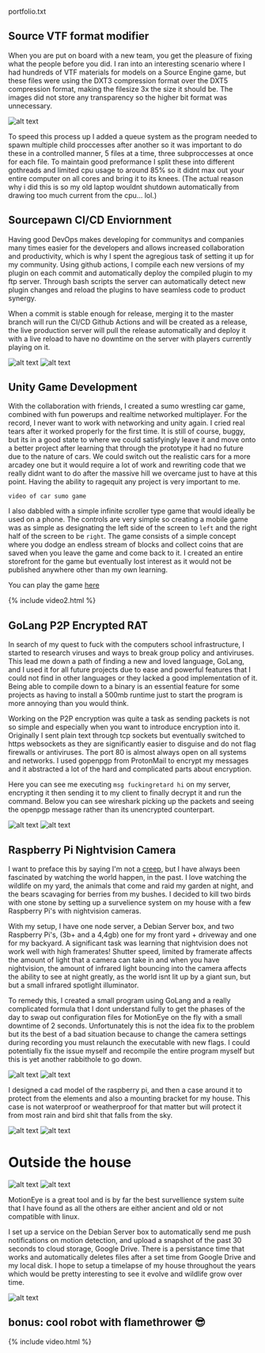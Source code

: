 portfolio.txt

## Source VTF format modifier

When you are put on board with a new team, you get the pleasure of fixing what the people before you did. I ran into an interesting scenario where I had hundreds of VTF materials for models on a Source Engine game, but these files were using the DXT3 compression format over the DXT5 compression format, making the filesize 3x the size it should be. The images did not store any transparency so the higher bit format was unnecessary.

![alt text](unknown-78.png "Image dxt5 vs dxt3")

To speed this process up I added a queue system as the program needed to spawn multiple child proccesses after another so it was important to do these in a controlled manner, 5 files at a time, three subproccesses at once for each file. To maintain good preformance I split these into different gothreads and limited cpu usage to around 85% so it didnt max out your entire computer on all cores and bring it to its knees. (The actual reason why i did this is so my old laptop wouldnt shutdown automatically from drawing too much current from the cpu... lol.)

## Sourcepawn CI/CD Enviornment

Having good DevOps makes developing for communitys and companies many times easier for the developers and allows increased collaboration and productivity, which is why I spent the agregious task of setting it up for my community. Using github actions, I compile each new versions of my plugin on each commit and automatically deploy the compiled plugin to my ftp server. Through bash scripts the server can automatically detect new plugin changes and reload the plugins to have seamless code to product synergy.

When a commit is stable enough for release, merging it to the master branch will run the CI/CD Github Actions and will be created as a release, the live production server will pull the release automatically and deploy it with a live reload to have no downtime on the server with players currently playing on it.

![alt text](githubactions.png "Image of a Github Actions")
![alt text](sBzdDqq.png "Image of a Github Release")


## Unity Game Development

With the collaboration with friends, I created a sumo wrestling car game, combined with fun powerups and realtime networked multiplayer. For the record, I never want to work with networking and unity again. I cried real tears after it worked properly for the first time. It is still of course, buggy, but its in a good state to where we could satisfyingly leave it and move onto a better project after learning that through the prototype it had no future due to the nature of cars. We could switch out the realistic cars for a more arcadey one but it would require a lot of work and rewriting code that we really didnt want to do after the massive hill we overcame just to have at this point. Having the ability to ragequit any project is very important to me.

```
video of car sumo game
```

I also dabbled with a simple infinite scroller type game that would ideally be used on a phone. The controls are very simple so creating a mobile game was as simple as designating the left side of the screen to `left` and the right half of the screen to be `right`. The game consists of a simple concept where you dodge an endless stream of blocks and collect coins that are saved when you leave the game and come back to it. I created an entire storefront for the game but eventually lost interest as it would not be published anywhere other than my own learning. 

You can play the game [here](https://play.unity.com/mg/other/testmobilegame-1)

{% include video2.html %}

## GoLang P2P Encrypted RAT

In search of my quest to fuck with the computers school infrastructure, I started to research viruses and ways to break group policy and antiviruses. This lead me down a path of finding a new and loved language, GoLang, and I used it for all future projects due to ease and powerful features that I could not find in other languages or they lacked a good implementation of it. Being able to compile down to a binary is an essential feature for some projects as having to install a 500mb runtime just to start the program is more annoying than you would think.

Working on the P2P encryption was quite a task as sending packets is not so simple and especially when you want to introduce encryption into it. Originally I sent plain text through tcp sockets but eventually switched to https websockets as they are significantly easier to disguise and do not flag firewalls or antiviruses. The port 80 is almost always open on all systems and networks. I used gopenpgp from ProtonMail to encrypt my messages and it abstracted a lot of the hard and complicated parts about encryption.

Here you can see me executing `msg fuckingretard hi` on my server, encrypting it then sending it to my client to finally decrypt it and run the command. Below you can see wireshark picking up the packets and seeing the openpgp message rather than its unencrypted counterpart.

![alt text](R69UZej.png "Image of a terminal")
![alt text](RWaPbWb.png "Image of a WireShark Terminal")

## Raspberry Pi Nightvision Camera

I want to preface this by saying I'm not a [creep,](https://www.youtube.com/watch?v=XFkzRNyygfk) but I have always been fascinated by watching the world happen, in the past. I love watching the wildlife on my yard, the animals that come and raid my garden at night, and the bears scavaging for berries from my bushes. I decided to kill two birds with one stone by setting up a survelience system on my house with a few Raspberry Pi's with nightvision cameras. 

With my setup, I have one node server, a Debian Server box, and two Raspberry Pi's, (3b+ and a 4,4gb) one for my front yard + driveway and one for my backyard. A significant task was learning that nightvision does not work well with high framerates! Shutter speed, limited by framerate affects the amount of light that a camera can take in and when you have nightvision, the amount of infrared light bouncing into the camera affects the ability to see at night greatly, as the world isnt lit up by a giant sun, but but a small infrared spotlight illuminator.

To remedy this, I created a small program using GoLang and a really complicated formula that I dont understand fully to get the phases of the day to swap out configuration files for MotionEye on the fly with a small downtime of 2 seconds. Unfortunately this is not the idea fix to the problem but its the best of a bad situation because to change the camera settings during recording you must relaunch the executable with new flags. I could potentially fix the issue myself and recompile the entire program myself but this is yet another rabbithole to go down.
 
![alt text](daynightconfig.png "Image of a terminal")
![alt text](daynightconfigterminal.png "Image of a terminal")

I designed a cad model of the raspberry pi, and then a case around it to protect from the elements and also a mounting bracket for my house. This case is not waterproof or weatherproof for that matter but will protect it from most rain and bird shit that falls from the sky.

![alt text](raspberrypicamera.png "Image of the completed print in my hand")
![alt text](cadmodel.png "Image of the completed print in my hand")

# Outside the house

![alt text](IMG_0010.JPG "Image of outside of house")
![alt text](IMG_0011.JPG "Closeup image of outside of house")

MotionEye is a great tool and is by far the best survellience system suite that I have found as all the others are either ancient and old or not compatible with linux.


I set up a service on the Debian Server box to automatically send me push notifications on motion detection, and upload a snapshot of the past 30 seconds to cloud storage, Google Drive. There is a persistance time that works and automatically deletes files after a set time from Google Drive and my local disk. I hope to setup a timelapse of my house throughout the years which would be pretty interesting to see it evolve and wildlife grow over time.

![alt text](pushnotification.png "Image of push notification")

## bonus: cool robot with flamethrower 😎
{% include video.html %}
